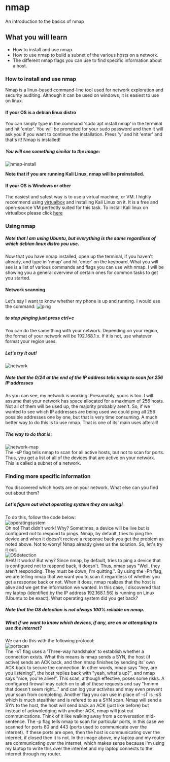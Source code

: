 # nmap
An introduction to the basics of nmap

## What you will learn 
* How to install and use nmap.
* How to use nmap to build a subnet of the various hosts on a network.
* The different nmap flags you can use to find specific information about a host.

### How to install and use nmap
Nmap is a linux-based command-line tool used for network exploration and security auditing. Although it can be 
used on windows, it is easiest to use on linux. 
#### If your OS is a debian linux distro
You can simply type in the command 'sudo apt install nmap' in the terminal and hit 'enter'. You will be prompted for your sudo password
and then it will ask you if you want to continue the installation. Press 'y' and hit 'enter' and that's it! Nmap is installed!
##### You will see something similar to the image:
![nmap-install](https://user-images.githubusercontent.com/62024377/111915218-7e3c6680-8a4b-11eb-8855-f4be8adfffae.png)


  **Note that if you are running Kali Linux, nmap will be preinstalled.**
#### If your OS is Windows or other
The easiest and safest way is to use a virtual machine, or VM. I highly recommend using [virtualbox](https://www.virtualbox.org/) 
and installing Kali Linux on it. 
It is a free and open-source VM perfectly suited for this task. To install Kali linux on virtualbox please click [here](https://phoenixnap.com/kb/how-to-install-kali-linux-on-virtualbox)

### Using nmap

##### Note that I am using Ubuntu, but everything is the same regardless of which debian linux distro you use.

Now that you have nmap installed, open up the terminal, if you haven't already, and type in 'nmap' and hit 'enter'
on the keyboard. What you will see is a list of various commands and flags you can use with nmap. I will be 
showing you a general overview of certain ones for common tasks to get you started. 

#### Network scanning

Let's say I want to know whether my phone is up and running. I would use the command: 
![ping](https://user-images.githubusercontent.com/62024377/111915779-569acd80-8a4e-11eb-89e1-941650a5c36c.png) 

##### to stop pinging just press ctrl+c

  You can do the same thing with your network. Depending on your region, the format of your network will be 192.168.1.x. If it is not, use whatever 
format your region uses. 

##### Let's try it out!

![network](https://user-images.githubusercontent.com/62024377/111916494-91eacb80-8a51-11eb-9600-525e7cd55867.png)                                      
##### Note that the 0/24 at the end of the IP address tells nmap to scan for 256 IP addresses
As you can see, my network is working. Presumably, yours is too. I will assume that your network has space allocated
for a maximum of 256 hosts. Not all of them will be used up, the majority probably aren't. So, if we wanted 
to see which IP addresses are being used we could ping all 256 possible addresses one by one, but that is very time consuming.
A much better way to do this is to use nmap. That is one of its' main uses afterall! 
 
##### The way to do that is: 

![network-map](https://user-images.githubusercontent.com/62024377/111916839-41746d80-8a53-11eb-97ce-99622979f406.png)                               
The -sP flag tells nmap to scan for all active hosts, but not to scan for ports. Thus, you get a list of all of the devices that are active on your network.
This is called a subnet of a network. 
 
 ### Finding more specific information
 
 You discovered which hosts are on your network. What else can you find out about them? 
 
 ##### Let's figure out what operating system they are using!
 
 To do this, follow the code below:                                                                                                  
 ![operatingsystem](https://user-images.githubusercontent.com/62024377/111917439-64ece780-8a56-11eb-8bfe-e36952b8a8cb.png)                                                             
 Oh no! That didn't work! Why? Sometimes, a device will be live but is configured not to respond to pings. Nmap, by default, tries to ping the device 
 and when it doesn't recieve a response back you get the problem as noted above. Not to worry! Nmap already gives us the solution. So, let's try it out.           
 ![OSdetection](https://user-images.githubusercontent.com/62024377/111917720-e4c78180-8a57-11eb-903d-5f9734004699.png)                                                                   
 AHA! It works! But why? Since nmap, by default, tries to ping a device that is configured not to respond back, it doesn't. Thus, nmap says "Well,
 they aren't responding. They must be down, I'm quitting.". By using the -Pn flag, we are telling nmap that we want you to scan it regardless of 
 whether you get a response back or not. When it does, nmap realizes that the host is alive and we get the information we wanted. 
 In this case, I discovered that my laptop (identified by the IP address 192.168.1.56) is running on Linux (Ubuntu to be exact). 
 What operating system did you get back? 
 ##### Note that the OS detection is not always 100% reliable on nmap. 
 
 ##### What if we want to know which devices, if any, are on or attempting to use the internet?
 We can do this with the following protocol:                                                                                    
 ![portscan](https://user-images.githubusercontent.com/62024377/111922505-88bd2700-8a70-11eb-815a-44c63224a880.png)                                             
 The -sT flag uses a 'Three-way handshake' to establish whether a connection exists. What this means is nmap sends a SYN, the host (if active) sends 
 an ACK back, and then nmap finishes by sending its' own ACK back to secure the connection. In other words, nmap says "hey, are you listening!", the host replies back with "yeah, what's up?", and nmap says "nice, you're alive!". This scan, although effective, poses some risks. A configured firewall may catch on to all of these requests and say "hmmm that doesn't seem right..." and can log your activites and may even prevent your scan from completing. Another flag you can use in place of -sT is -sS which is much stealthier and is refered to as a SYN scan. Nmap will send a SYN to the host, the host will send back an ACK (just like before) but instead of ackwoledging with another ACK, nmap will just cut communications. Think of it like walking away from a conversation mid-sentence. The -p flag tells nmap to scan for particular ports, in this case we scanned for ports 80 and 443 (ports used to communicate over the internet). If these ports are open, then the host is communicating over the internet, if closed then it is not. In the image above, my laptop and my router are communicating over the internet, which makes sense because I'm using my laptop to write this over the internet and my laptop connects to the internet through my router. 

 
 
 
 
 
 
 

 



